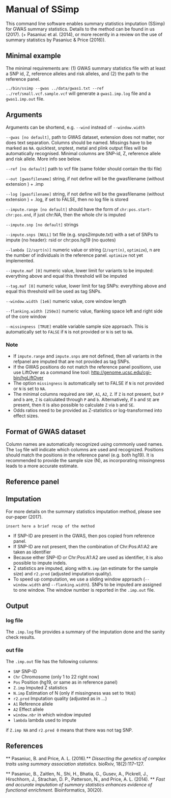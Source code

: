 [//]: ==================================
# Manual of SSimp
[//]: ==================================

This command line software enables summary statistics imputation (SSimp) for GWAS summary statistics. 
Details to the method can be found in us (2017). (+ Pasaniuc et al. (2014), or more recently in a review on the use of summary statistics by Pasaniuc & Price (2016)). 

	


## Minimal example
[//]: -------------------------------
The minimal requirements are: (1) GWAS summary statistics file with at least a SNP id, Z, reference alleles and risk alleles, and (2) the path to the reference panel. 

`../bin/ssimp --gwas ../data/gwas1.txt --ref ../ref/small.vcf.sample.vcf` will generate a `gwas1.imp.log` file and a `gwas1.imp.out` file.
	

## Arguments
[//]: -------------------------------
Arguments can be shortend, e.g. `--wind` instead of `--window.width`

`--gwas [no default]`, path to GWAS dataset, extension does not matter, nor does text separation.  Columns should be named. Missings have to be marked as `NA`. quicktest, snptest, metal and plink output files will be automatically recognised. Minimal columns are SNP-id, Z, reference allele and risk allele. More info see below.

`--ref [no default]` path to vcf file (same folder should contain the tbi file)

`--out [gwasfilename]` string, if not define will be the gwasfilename (without extension ) + .imp

`--log [gwasfilename]` string, if not define will be the gwasfilename (without extension ) + .log, if set to FALSE, then no log file is stored

`--impute.range [no default]` should have the form of `chr:pos.start-chr:pos.end`, if just chr:NA, then the whole chr is imputed

`--impute.snp [no default]` strings

`--impute.snps [NULL]` txt file (e.g. snps2impute.txt) with a set of SNPs to impute (no header): rsid or chr:pos.hg19 (no quotes)

`--lambda [2/sqrt(n)]` numeric value or string (`2/sqrt(n)`, `optimize`), n are the number of individuals in the reference panel. `optimize` not yet implemented.

`--impute.maf [0]` numeric value, lower limit for variants to be imputed: everything above and equal this threshold will be imputed

`--tag.maf [0]` numeric value, lower limit for tag SNPs: everything above and equal this threshold will be used as tag SNPs. 

`--window.width [1e6]` numeric value, core window length

`--flanking.width [250e3]` numeric value, flanking space left and right side of the core window
		
`--missingness [TRUE]` enable variable sample size approach. This is automatically set to `FALSE` if `N` is not provided or `N` is set to `NA`.

### Note	
[//]: -------
- If `impute.range` and `impute.snps` are not defined, then all variants in the refpanel are imputed that are not provided as tag SNPs.
- If the GWAS positions do not match the reference panel positionn, use use LiftOver as a command line tool: http://genome.ucsc.edu/cgi-bin/hgLiftOver
- The option `missingness` is automatically set to FALSE if `N` is not provided or `N` is set to `NA`.
- The minimal columns required are `SNP`, `A1`, `A2`, `Z`. If `Z` is not present, but `P` and `b` are, `Z` is calculated through `P` and `b`. Alternatively, if `b` and `SE` are present, then it is also possible to calculate `Z` via `b` and `SE`. 
- Odds ratios need to be provided as Z-statistics or log-transformed into effect sizes.

## Format of GWAS dataset
[//]: -------------------------------
Column names are automatically recognized using commonly used names. The `log` file will indicate which columns are used and recognized. Positions should match the positions in the reference panel (e.g. both hg19). It is recommended to provide the sample size (N), as incorporating missingness leads to a more accurate estimate. 

## Reference panel
[//]: -------------------------------


## Imputation
[//]: -------------------------------
For more details on the summary statistics imputation method, please see our-paper (2017). 

`insert here a brief recap of the method`

- If SNP-ID are present in the GWAS, then pos copied from reference panel. 
- If SNP-ID are not present, then the combination of Chr:Pos:A1:A2 are taken as identifier
- Because either SNP-ID or Chr:Pos:A1:A2 are used as identifier, it is also possible to impute indels.
- Z statistics are imputed, along with `N.imp` (an estimate for the sample size) and `r2.pred` (adjusted imputation quality).
- To speed up computation, we use a sliding window approach (`--window.width` and `--flanking.width`). SNPs to be imputed are assigned to one window. The window number is reported in the `.imp.out` file. 

 
## Output
[//]: -------------------------------

### log file
[//]: -------
The `.imp.log` file provides a summary of the imputation done and the sanity check results. 

### out file
[//]: -------
The `.imp.out` file has the following columns:

- `SNP` SNP-ID
- `Chr` Chromosome (only 1 to 22 right now)
- `Pos` Position (hg19, or same as in reference panel)
- `Z.imp` Imputed Z statistics
- `N.imp` Estimation of N (only if missingness was set to `TRUE`)
- `r2.pred` Imputation quality (adjusted as in ...)
- `A1` Reference allele
- `A2` Effect allele
- `window.nbr` in which window imputed
- `lambda` lambda used to impute

if `Z.imp NA` and `r2.pred 0` means that there was not tag SNP.

## References
[//]: -------
** Pasaniuc, B. and Price, A. L. (2016).** *Dissecting the genetics of complex traits using summary association statistics.* bioRxiv, 18(2):117–127.

** Pasaniuc, B., Zaitlen, N., Shi, H., Bhatia, G., Gusev, A., Pickrell, J., Hirschhorn, J., Strachan, D. P., Patterson, N., and Price, A. L. (2014). ** *Fast and accurate imputation of summary statistics enhances evidence of functional enrichment.* Bioinformatics, 30(20).

